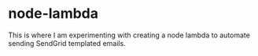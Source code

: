 # node-lambda

This is where I am experimenting with creating a node lambda to automate sending SendGrid templated emails.
